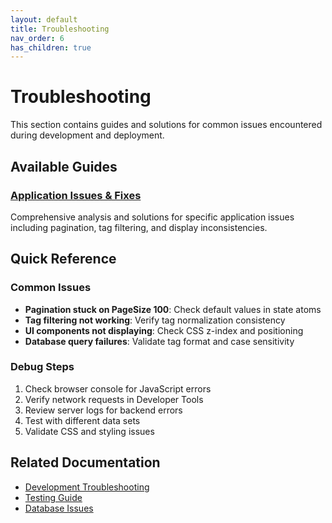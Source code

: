 ```yaml
---
layout: default
title: Troubleshooting
nav_order: 6
has_children: true
---
```


# Troubleshooting

This section contains guides and solutions for common issues encountered during development and deployment.

## Available Guides

### [Application Issues & Fixes](application-issues-fixes.html)

Comprehensive analysis and solutions for specific application issues including pagination, tag filtering, and display inconsistencies.

## Quick Reference

### Common Issues

- **Pagination stuck on PageSize 100**: Check default values in state atoms
- **Tag filtering not working**: Verify tag normalization consistency
- **UI components not displaying**: Check CSS z-index and positioning
- **Database query failures**: Validate tag format and case sensitivity

### Debug Steps

1. Check browser console for JavaScript errors
2. Verify network requests in Developer Tools
3. Review server logs for backend errors
4. Test with different data sets
5. Validate CSS and styling issues

## Related Documentation

- [Development Troubleshooting](../development/troubleshooting.html)
- [Testing Guide](../testing/ci-tests.html)
- [Database Issues](../database/troubleshooting.html)
